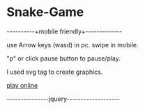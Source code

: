 # Snake-Game
----------+mobile friendly+-------------

use Arrow keys (wasd) in pc.
swipe in mobile.

"p" or click pause button to pause/play.

I used svg tag to create graphics.

[play online](https://shihadumar.github.io/)

---------------jquery-------------------
